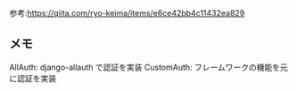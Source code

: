 参考:https://qiita.com/ryo-keima/items/e6ce42bb4c11432ea829

## メモ

AllAuth: django-allauth で認証を実装
CustomAuth: フレームワークの機能を元に認証を実装
